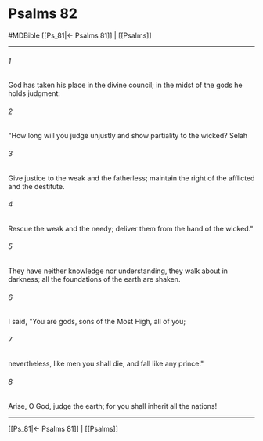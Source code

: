 # Psalms 82
#MDBible
[[Ps_81|← Psalms 81]] | [[Psalms]]

***

###### 1 
God has taken his place in the divine council; in the midst of the gods he holds judgment: 

###### 2 
"How long will you judge unjustly and show partiality to the wicked? Selah 

###### 3 
Give justice to the weak and the fatherless; maintain the right of the afflicted and the destitute. 

###### 4 
Rescue the weak and the needy; deliver them from the hand of the wicked." 

###### 5 
They have neither knowledge nor understanding, they walk about in darkness; all the foundations of the earth are shaken. 

###### 6 
I said, "You are gods, sons of the Most High, all of you; 

###### 7 
nevertheless, like men you shall die, and fall like any prince." 

###### 8 
Arise, O God, judge the earth; for you shall inherit all the nations! 

***

[[Ps_81|← Psalms 81]] | [[Psalms]]
